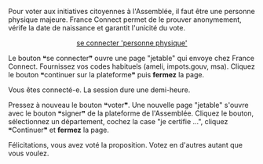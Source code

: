 <div class="info" markdown="1">

Pour voter aux initiatives citoyennes à l'Assemblée,
il faut être une personne physique majeure.
France Connect permet de le prouver anonymement,
vérife la date de naissance et garantit l'unicité du vote.

<div id='footer' class="info-page" style="text-align:center" markdown="1">

[se connecter 'personne physique'][auth]

</div>

Le bouton ❝se connecter❞ ouvre une page "jetable"
qui envoye chez France Connect.
Fournissez vos codes habituels (ameli, impots.gouv, msa).
Cliquez le bouton ❝continuer sur la plateforme❞
puis <b>fermez</b> la page.

Vous êtes connecté-e. La session dure une demi-heure.

Pressez à nouveau le bouton ❝voter❞. Une nouvelle page "jetable"
s'ouvre avec le bouton ❝signer❞ de la plateforme de l'Assemblée.
Cliquez le bouton, sélectionnez un département, cochez la case
"je certifie ...", cliquez ❝Continuer❞ et <b>fermez</b> la page.

Félicitations, vous avez voté la proposition.
Votez en d'autres autant que vous voulez.

</div>


[auth]: https://petitions.assemblee-nationale.fr/users/auth/france_connect_uid
